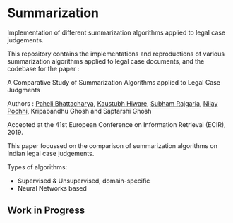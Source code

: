 # Summarization
Implementation of different summarization algorithms applied to legal case judgements.

This repository contains the implementations and reproductions of various summarization algorithms applied to legal case documents, and the codebase for the paper :

A Comparative Study of Summarization Algorithms applied to Legal Case Judgments

Authors : [Paheli Bhattacharya](https://github.com/paheli), [Kaustubh Hiware](https://github.com/kaustubhhiware), [Subham Rajgaria](https://github.com/SubhamRajgaria), [Nilay Pochhi](https://github.com/npochhi), Kripabandhu Ghosh and Saptarshi Ghosh


Accepted at the 41st European Conference on Information Retrieval (ECIR), 2019.

This paper focussed on the comparison of summarization algorithms on Indian legal case judgements.

Types of algorithms:

* Supervised & Unsupervised, domain-specific
* Neural Networks based


## Work in Progress
